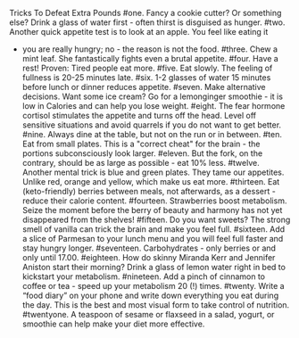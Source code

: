 Tricks To Defeat Extra Pounds
#one. Fancy a cookie cutter? Or something else? Drink a glass of water first -
often thirst is disguised as hunger.
#two. Another quick appetite test is to look at an apple. You feel like eating it
- you are really hungry; no - the reason is not the food.
#three. Chew a mint leaf. She fantastically fights even a brutal appetite.
#four. Have a rest! Proven: Tired people eat more.
#five. Eat slowly. The feeling of fullness is 20-25 minutes late.
#six. 1-2 glasses of water 15 minutes before lunch or dinner reduces appetite.
#seven. Make alternative decisions. Want some ice cream? Go for a lemonginger
smoothie - it is low in Calories and can help you lose weight.
#eight. The fear hormone cortisol stimulates the appetite and turns off the
head. Level off sensitive situations and avoid quarrels if you do not want to
get better.
#nine. Always dine at the table, but not on the run or in between.
#ten. Eat from small plates. This is a "correct cheat" for the brain - the
portions subconsciously look larger.
#eleven. But the fork, on the contrary, should be as large as possible - eat
10% less.
#twelve. Another mental trick is blue and green plates. They tame our
appetites. Unlike red, orange and yellow, which make us eat more.
#thirteen. Eat (keto-friendly) berries between meals, not afterwards, as a
dessert - reduce their calorie content.
#fourteen. Strawberries boost metabolism. Seize the moment before the
berry of beauty and harmony has not yet disappeared from the shelves!
#fifteen. Do you want sweets? The strong smell of vanilla can trick the brain
and make you feel full.
#sixteen. Add a slice of Parmesan to your lunch menu and you will feel full
faster and stay hungry longer.
#seventeen. Carbohydrates - only berries or and only until 17.00.
#eighteen. How do skinny Miranda Kerr and Jennifer Aniston start their
morning? Drink a glass of lemon water right in bed to kickstart your
metabolism.
#nineteen. Add a pinch of cinnamon to coffee or tea - speed up your
metabolism 20 (!) times.
#twenty. Write a “food diary” on your phone and write down everything you
eat during the day. This is the best and most visual form to take control of
nutrition.
#twentyone. A teaspoon of sesame or flaxseed in a salad, yogurt, or smoothie
can help make your diet more effective.